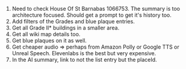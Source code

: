 1. Need to check House Of St Barnabas 1066753. The summary is too architecture focused. Should get a prompt to get it's history too.
2. Add filters of the Grades and blue plaque entries.
3. Get all Grade II\* buildings in a smaller area.
4. Get all wiki map details too.
5. Get blue plaques on it as well.
6. Get cheaper audio => perhaps from Amazon Polly or Google TTS or Unreal Speech. Elevenlabs is the best but very expensive.
7. In the AI summary, link to not the list entry but the placeId.
